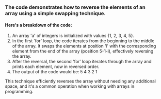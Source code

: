 ### The code demonstrates how to reverse the elements of an array using a simple swapping technique.

#### Here's a breakdown of the code:
1. An array 'a' of integers is initialized with values {1, 2, 3, 4, 5}.
2. In the first 'for' loop, the code iterates from the beginning to the middle of the array. It swaps the elements at position 'i' with the corresponding element from the end of the array (position 5-1-i), effectively reversing the array.
3. After the reversal, the second 'for' loop iterates through the array and prints each element, now in reversed order.
4. The output of the code would be: 5 4 3 2 1

This technique efficiently reverses the array without needing any additional space, and it's a common operation when working with arrays in programming.
